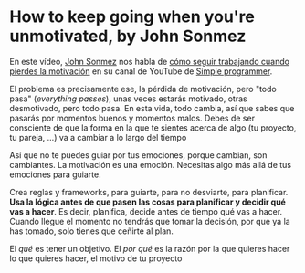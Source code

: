 # How to keep going when you're unmotivated, by John Sonmez

En este vídeo, [John Sonmez] nos habla de [cómo seguir trabajando cuando pierdes la motivación] en su canal de YouTube de [Simple programmer].

El problema es precisamente ese, la pérdida de motivación, pero "todo pasa" (*everything passes*), unas veces estarás motivado, otras desmotivado, pero todo pasa. En esta vida, todo cambia, así que sabes que pasarás por momentos buenos y momentos malos. Debes de ser consciente de que la forma en la que te sientes acerca de algo (tu proyecto, tu pareja, ...) va a cambiar a lo largo del tiempo

Así que no te puedes guiar por tus emociones, porque cambian, son cambiantes. La motivación es una emoción. Necesitas algo más allá de tus emociones para guiarte.

Crea reglas y frameworks, para guiarte, para no desviarte, para planificar. **Usa la lógica antes de que pasen las cosas para planificar y decidir qué vas a hacer**. Es decir, planifica, decide antes de tiempo qué vas a hacer. Cuando llegue el momento no tendrás que tomar la decisión, por que ya la has tomado, solo tienes que ceñirte al plan.

El *qué* es tener un objetivo. El *por qué* es la razón por la que quieres hacer lo que quieres hacer, el motivo de tu proyecto

[John Sonmez]: https://simpleprogrammer.com/about-simple-programmer/
[cómo seguir trabajando cuando pierdes la motivación]: https://www.youtube.com/watch?v=OgMAreNQiuQ
[Simple programmer]: https://www.youtube.com/channel/UCFxdcuY-S6yjZGq_2cjilHg

